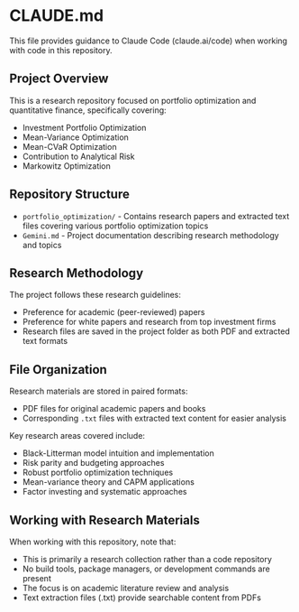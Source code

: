 # CLAUDE.md

This file provides guidance to Claude Code (claude.ai/code) when working with code in this repository.

## Project Overview

This is a research repository focused on portfolio optimization and quantitative finance, specifically covering:
- Investment Portfolio Optimization
- Mean-Variance Optimization
- Mean-CVaR Optimization
- Contribution to Analytical Risk
- Markowitz Optimization

## Repository Structure

- `portfolio_optimization/` - Contains research papers and extracted text files covering various portfolio optimization topics
- `Gemini.md` - Project documentation describing research methodology and topics

## Research Methodology

The project follows these research guidelines:
- Preference for academic (peer-reviewed) papers
- Preference for white papers and research from top investment firms
- Research files are saved in the project folder as both PDF and extracted text formats

## File Organization

Research materials are stored in paired formats:
- PDF files for original academic papers and books
- Corresponding `.txt` files with extracted text content for easier analysis

Key research areas covered include:
- Black-Litterman model intuition and implementation
- Risk parity and budgeting approaches
- Robust portfolio optimization techniques
- Mean-variance theory and CAPM applications
- Factor investing and systematic approaches

## Working with Research Materials

When working with this repository, note that:
- This is primarily a research collection rather than a code repository
- No build tools, package managers, or development commands are present
- The focus is on academic literature review and analysis
- Text extraction files (.txt) provide searchable content from PDFs